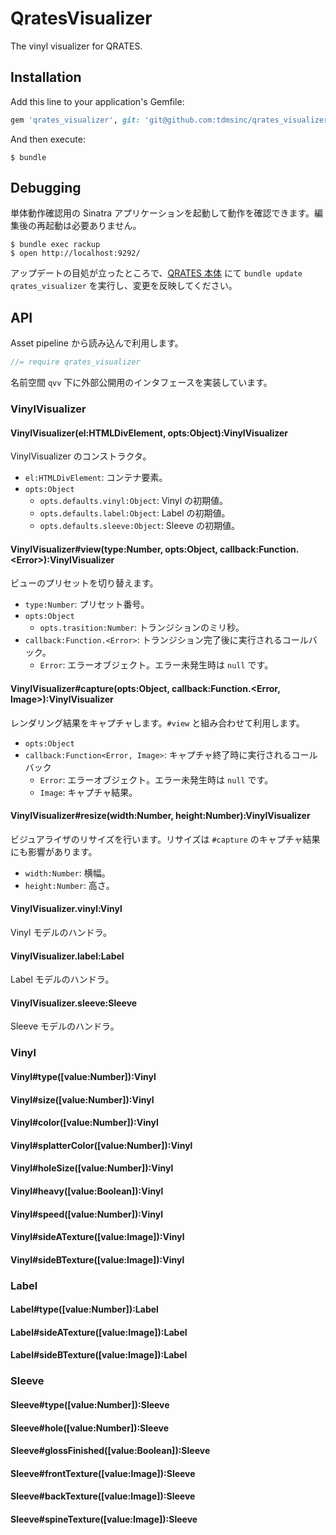 # QratesVisualizer

The vinyl visualizer for QRATES.

## Installation

Add this line to your application's Gemfile:

```ruby
gem 'qrates_visualizer', git: 'git@github.com:tdmsinc/qrates_visualizer.git'
```

And then execute:

    $ bundle

## Debugging

単体動作確認用の Sinatra アプリケーションを起動して動作を確認できます。編集後の再起動は必要ありません。

    $ bundle exec rackup
    $ open http://localhost:9292/

アップデートの目処が立ったところで、[QRATES 本体](https://github.com/tdmsinc/qrates) にて `bundle update qrates_visualizer` を実行し、変更を反映してください。

## API

Asset pipeline から読み込んで利用します。

```js
//= require qrates_visualizer
```

名前空間 `qvv` 下に外部公開用のインタフェースを実装しています。

### VinylVisualizer

#### VinylVisualizer(el:HTMLDivElement, opts:Object):VinylVisualizer

VinylVisualizer のコンストラクタ。

- `el:HTMLDivElement`: コンテナ要素。
- `opts:Object`
  - `opts.defaults.vinyl:Object`: Vinyl の初期値。
  - `opts.defaults.label:Object`: Label の初期値。
  - `opts.defaults.sleeve:Object`: Sleeve の初期値。

#### VinylVisualizer#view(type:Number, opts:Object, callback:Function.&lt;Error&gt;):VinylVisualizer

ビューのプリセットを切り替えます。

- `type:Number`: プリセット番号。
- `opts:Object`
  - `opts.trasition:Number`: トランジションのミリ秒。
- `callback:Function.<Error>`: トランジション完了後に実行されるコールバック。
  - `Error`: エラーオブジェクト。エラー未発生時は `null` です。

#### VinylVisualizer#capture(opts:Object, callback:Function.&lt;Error, Image&gt;):VinylVisualizer

レンダリング結果をキャプチャします。`#view` と組み合わせて利用します。

- `opts:Object`
- `callback:Function<Error, Image>`: キャプチャ終了時に実行されるコールバック
  - `Error`: エラーオブジェクト。エラー未発生時は `null` です。
  - `Image`: キャプチャ結果。

#### VinylVisualizer#resize(width:Number, height:Number):VinylVisualizer

ビジュアライザのリサイズを行います。リサイズは `#capture` のキャプチャ結果にも影響があります。

- `width:Number`: 横幅。
- `height:Number`: 高さ。

#### VinylVisualizer.vinyl:Vinyl

Vinyl モデルのハンドラ。

#### VinylVisualizer.label:Label

Label モデルのハンドラ。

#### VinylVisualizer.sleeve:Sleeve

Sleeve モデルのハンドラ。

### Vinyl

#### Vinyl#type([value:Number]):Vinyl
#### Vinyl#size([value:Number]):Vinyl
#### Vinyl#color([value:Number]):Vinyl
#### Vinyl#splatterColor([value:Number]):Vinyl
#### Vinyl#holeSize([value:Number]):Vinyl
#### Vinyl#heavy([value:Boolean]):Vinyl
#### Vinyl#speed([value:Number]):Vinyl
#### Vinyl#sideATexture([value:Image]):Vinyl
#### Vinyl#sideBTexture([value:Image]):Vinyl

### Label

#### Label#type([value:Number]):Label
#### Label#sideATexture([value:Image]):Label
#### Label#sideBTexture([value:Image]):Label

### Sleeve

#### Sleeve#type([value:Number]):Sleeve
#### Sleeve#hole([value:Number]):Sleeve
#### Sleeve#glossFinished([value:Boolean]):Sleeve
#### Sleeve#frontTexture([value:Image]):Sleeve
#### Sleeve#backTexture([value:Image]):Sleeve
#### Sleeve#spineTexture([value:Image]):Sleeve
